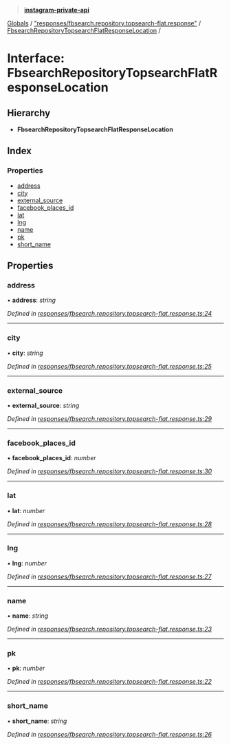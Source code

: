 > **[instagram-private-api](../README.md)**

[Globals](../README.md) / ["responses/fbsearch.repository.topsearch-flat.response"](../modules/_responses_fbsearch_repository_topsearch_flat_response_.md) / [FbsearchRepositoryTopsearchFlatResponseLocation](_responses_fbsearch_repository_topsearch_flat_response_.fbsearchrepositorytopsearchflatresponselocation.md) /

# Interface: FbsearchRepositoryTopsearchFlatResponseLocation

## Hierarchy

- **FbsearchRepositoryTopsearchFlatResponseLocation**

## Index

### Properties

- [address](_responses_fbsearch_repository_topsearch_flat_response_.fbsearchrepositorytopsearchflatresponselocation.md#address)
- [city](_responses_fbsearch_repository_topsearch_flat_response_.fbsearchrepositorytopsearchflatresponselocation.md#city)
- [external_source](_responses_fbsearch_repository_topsearch_flat_response_.fbsearchrepositorytopsearchflatresponselocation.md#external_source)
- [facebook_places_id](_responses_fbsearch_repository_topsearch_flat_response_.fbsearchrepositorytopsearchflatresponselocation.md#facebook_places_id)
- [lat](_responses_fbsearch_repository_topsearch_flat_response_.fbsearchrepositorytopsearchflatresponselocation.md#lat)
- [lng](_responses_fbsearch_repository_topsearch_flat_response_.fbsearchrepositorytopsearchflatresponselocation.md#lng)
- [name](_responses_fbsearch_repository_topsearch_flat_response_.fbsearchrepositorytopsearchflatresponselocation.md#name)
- [pk](_responses_fbsearch_repository_topsearch_flat_response_.fbsearchrepositorytopsearchflatresponselocation.md#pk)
- [short_name](_responses_fbsearch_repository_topsearch_flat_response_.fbsearchrepositorytopsearchflatresponselocation.md#short_name)

## Properties

### address

• **address**: _string_

_Defined in [responses/fbsearch.repository.topsearch-flat.response.ts:24](https://github.com/realinstadude/instagram-private-api/blob/4ae8fec/src/responses/fbsearch.repository.topsearch-flat.response.ts#L24)_

---

### city

• **city**: _string_

_Defined in [responses/fbsearch.repository.topsearch-flat.response.ts:25](https://github.com/realinstadude/instagram-private-api/blob/4ae8fec/src/responses/fbsearch.repository.topsearch-flat.response.ts#L25)_

---

### external_source

• **external_source**: _string_

_Defined in [responses/fbsearch.repository.topsearch-flat.response.ts:29](https://github.com/realinstadude/instagram-private-api/blob/4ae8fec/src/responses/fbsearch.repository.topsearch-flat.response.ts#L29)_

---

### facebook_places_id

• **facebook_places_id**: _number_

_Defined in [responses/fbsearch.repository.topsearch-flat.response.ts:30](https://github.com/realinstadude/instagram-private-api/blob/4ae8fec/src/responses/fbsearch.repository.topsearch-flat.response.ts#L30)_

---

### lat

• **lat**: _number_

_Defined in [responses/fbsearch.repository.topsearch-flat.response.ts:28](https://github.com/realinstadude/instagram-private-api/blob/4ae8fec/src/responses/fbsearch.repository.topsearch-flat.response.ts#L28)_

---

### lng

• **lng**: _number_

_Defined in [responses/fbsearch.repository.topsearch-flat.response.ts:27](https://github.com/realinstadude/instagram-private-api/blob/4ae8fec/src/responses/fbsearch.repository.topsearch-flat.response.ts#L27)_

---

### name

• **name**: _string_

_Defined in [responses/fbsearch.repository.topsearch-flat.response.ts:23](https://github.com/realinstadude/instagram-private-api/blob/4ae8fec/src/responses/fbsearch.repository.topsearch-flat.response.ts#L23)_

---

### pk

• **pk**: _number_

_Defined in [responses/fbsearch.repository.topsearch-flat.response.ts:22](https://github.com/realinstadude/instagram-private-api/blob/4ae8fec/src/responses/fbsearch.repository.topsearch-flat.response.ts#L22)_

---

### short_name

• **short_name**: _string_

_Defined in [responses/fbsearch.repository.topsearch-flat.response.ts:26](https://github.com/realinstadude/instagram-private-api/blob/4ae8fec/src/responses/fbsearch.repository.topsearch-flat.response.ts#L26)_
